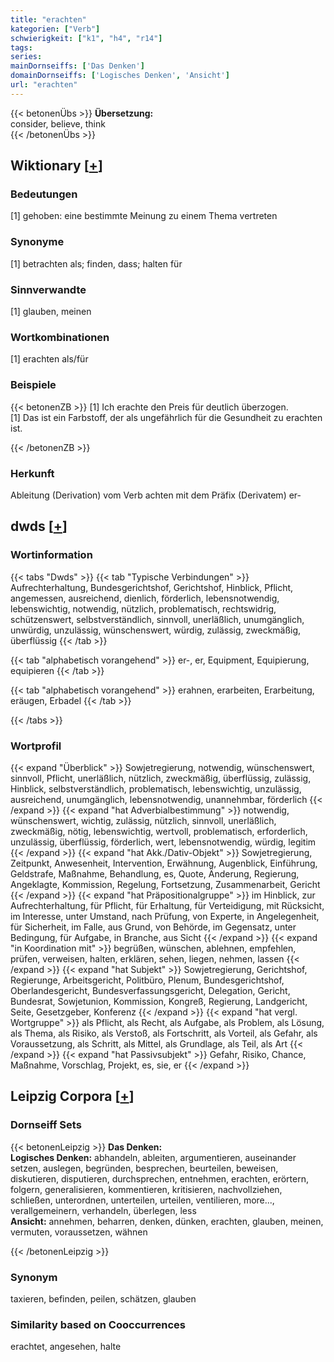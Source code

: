 ```yaml
---
title: "erachten"
kategorien: ["Verb"]
schwierigkeit: ["k1", "h4", "r14"]
tags:
series:
mainDornseiffs: ['Das Denken']
domainDornseiffs: ['Logisches Denken', 'Ansicht']
url: "erachten"
---
```


{{< betonenÜbs >}}
**Übersetzung:**  
consider, believe, think  
{{< /betonenÜbs >}}

## Wiktionary [[+](https://de.wiktionary.org/wiki/erachten)]

### Bedeutungen
[1] gehoben: eine bestimmte Meinung zu einem Thema vertreten  

### Synonyme
[1] betrachten als; finden, dass; halten für  

### Sinnverwandte
[1] glauben, meinen  

### Wortkombinationen
[1] erachten als/für  

### Beispiele
{{< betonenZB >}}
[1] Ich erachte den Preis für deutlich überzogen.  
[1] Das ist ein Farbstoff, der als ungefährlich für die Gesundheit zu erachten ist.  

{{< /betonenZB >}}
### Herkunft
Ableitung (Derivation) vom Verb achten mit dem Präfix (Derivatem) er-  



## dwds [[+](https://www.dwds.de/wb/erachten)]

### Wortinformation
{{< tabs "Dwds" >}}
{{< tab "Typische Verbindungen" >}}
Aufrechterhaltung, Bundesgerichtshof, Gerichtshof, Hinblick, Pflicht, angemessen, ausreichend, dienlich, förderlich, lebensnotwendig, lebenswichtig, notwendig, nützlich, problematisch, rechtswidrig, schützenswert, selbstverständlich, sinnvoll, unerläßlich, unumgänglich, unwürdig, unzulässig, wünschenswert, würdig, zulässig, zweckmäßig, überflüssig
{{< /tab >}}

{{< tab "alphabetisch vorangehend" >}}
er-, er, Equipment, Equipierung, equipieren
{{< /tab >}}

{{< tab "alphabetisch vorangehend" >}}
erahnen, erarbeiten, Erarbeitung, eräugen, Erbadel
{{< /tab >}}

{{< /tabs >}}

### Wortprofil
{{< expand "Überblick" >}} Sowjetregierung, notwendig, wünschenswert, sinnvoll, Pflicht, unerläßlich, nützlich, zweckmäßig, überflüssig, zulässig, Hinblick, selbstverständlich, problematisch, lebenswichtig, unzulässig, ausreichend, unumgänglich, lebensnotwendig, unannehmbar, förderlich {{< /expand >}}
{{< expand "hat Adverbialbestimmung" >}} notwendig, wünschenswert, wichtig, zulässig, nützlich, sinnvoll, unerläßlich, zweckmäßig, nötig, lebenswichtig, wertvoll, problematisch, erforderlich, unzulässig, überflüssig, förderlich, wert, lebensnotwendig, würdig, legitim {{< /expand >}}
{{< expand "hat Akk./Dativ-Objekt" >}} Sowjetregierung, Zeitpunkt, Anwesenheit, Intervention, Erwähnung, Augenblick, Einführung, Geldstrafe, Maßnahme, Behandlung, es, Quote, Änderung, Regierung, Angeklagte, Kommission, Regelung, Fortsetzung, Zusammenarbeit, Gericht {{< /expand >}}
{{< expand "hat Präpositionalgruppe" >}} im Hinblick, zur Aufrechterhaltung, für Pflicht, für Erhaltung, für Verteidigung, mit Rücksicht, im Interesse, unter Umstand, nach Prüfung, von Experte, in Angelegenheit, für Sicherheit, im Falle, aus Grund, von Behörde, im Gegensatz, unter Bedingung, für Aufgabe, in Branche, aus Sicht {{< /expand >}}
{{< expand "in Koordination mit" >}} begrüßen, wünschen, ablehnen, empfehlen, prüfen, verweisen, halten, erklären, sehen, liegen, nehmen, lassen {{< /expand >}}
{{< expand "hat Subjekt" >}} Sowjetregierung, Gerichtshof, Regierunge, Arbeitsgericht, Politbüro, Plenum, Bundesgerichtshof, Oberlandesgericht, Bundesverfassungsgericht, Delegation, Gericht, Bundesrat, Sowjetunion, Kommission, Kongreß, Regierung, Landgericht, Seite, Gesetzgeber, Konferenz {{< /expand >}}
{{< expand "hat vergl. Wortgruppe" >}} als Pflicht, als Recht, als Aufgabe, als Problem, als Lösung, als Thema, als Risiko, als Verstoß, als Fortschritt, als Vorteil, als Gefahr, als Voraussetzung, als Schritt, als Mittel, als Grundlage, als Teil, als Art {{< /expand >}}
{{< expand "hat Passivsubjekt" >}} Gefahr, Risiko, Chance, Maßnahme, Vorschlag, Projekt, es, sie, er {{< /expand >}}

## Leipzig Corpora [[+](https://corpora.uni-leipzig.de/en/res?word=erachten&corpusId=deu_newscrawl-public_2018)]

### Dornseiff Sets
{{< betonenLeipzig >}}
**Das Denken:**  
**Logisches Denken:** abhandeln, ableiten, argumentieren, auseinander setzen, auslegen, begründen, besprechen, beurteilen, beweisen, diskutieren, disputieren, durchsprechen, entnehmen, erachten, erörtern, folgern, generalisieren, kommentieren, kritisieren, nachvollziehen, schließen, unterordnen, unterteilen, urteilen, ventilieren, more..., verallgemeinern, verhandeln, überlegen, less  
**Ansicht:** annehmen, beharren, denken, dünken, erachten, glauben, meinen, vermuten, voraussetzen, wähnen  

{{< /betonenLeipzig >}}

### Synonym
taxieren, befinden, peilen, schätzen, glauben


### Similarity based on Cooccurrences
erachtet, angesehen, halte

